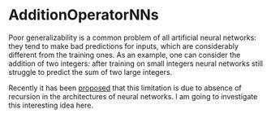 # AdditionOperatorNNs

Poor generalizability is a common problem of all artificial neural networks: they tend to make bad predictions for inputs, which are considerably different from the training ones. As an example, one can consider the addition of two integers: after training on small integers neural networks still struggle to predict the sum of two large integers. 

Recently it has been [proposed](https://openreview.net/forum?id=BkbY4psgg) that this limitation is due to absence of recursion in the architectures of neural networks. I am going to investigate this interesting idea here.

